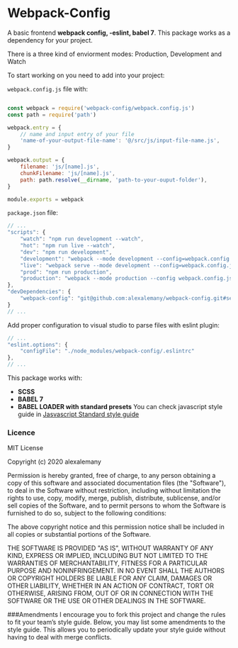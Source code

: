 # Webpack-Config
A basic frontend **webpack config, -eslint, babel 7**. This package works as a dependency for your project.

There is a three kind of enviorment modes: Production, Development and Watch

To start working on you need to add into your project:

`webpack.config.js` file with:
```javascript

const webpack = require('webpack-config/webpack.config.js')
const path = require('path')

webpack.entry = {
	// name and input entry of your file
	'name-of-your-output-file-name': '@/src/js/input-file-name.js',
}

webpack.output = {
	filename: 'js/[name].js',
	chunkFilename: 'js/[name].js',
	path: path.resolve(__dirname, 'path-to-your-ouput-folder'),
}

module.exports = webpack
```

`package.json` file:
```javascript
// ...
"scripts": {
    "watch": "npm run development --watch",
    "hot": "npm run live --watch",
    "dev": "npm run development",
    "development": "webpack --mode development --config=webpack.config.js",
    "live": "webpack serve --mode development --config=webpack.config.js",
    "prod": "npm run production",
    "production": "webpack --mode production --config webpack.config.js"
},
"devDependencies": {
    "webpack-config": "git@github.com:alexalemany/webpack-config.git#semver:~v2.x.x"
}
// ...
```

Add proper configuration to visual studio to parse files with eslint plugin:

```javascript
// ...
"eslint.options": {
	"configFile": "./node_modules/webpack-config/.eslintrc"
},
// ...
```

This package works with:
- **SCSS**
- **BABEL 7**
- **BABEL LOADER with standard presets**
You can check javascript style guide in [Jasvascript Standard style guide](https://standardjs.com/)

### Licence
MIT License

Copyright (c) 2020 alexalemany

Permission is hereby granted, free of charge, to any person obtaining a copy
of this software and associated documentation files (the "Software"), to deal
in the Software without restriction, including without limitation the rights
to use, copy, modify, merge, publish, distribute, sublicense, and/or sell
copies of the Software, and to permit persons to whom the Software is
furnished to do so, subject to the following conditions:

The above copyright notice and this permission notice shall be included in all
copies or substantial portions of the Software.

THE SOFTWARE IS PROVIDED "AS IS", WITHOUT WARRANTY OF ANY KIND, EXPRESS OR
IMPLIED, INCLUDING BUT NOT LIMITED TO THE WARRANTIES OF MERCHANTABILITY,
FITNESS FOR A PARTICULAR PURPOSE AND NONINFRINGEMENT. IN NO EVENT SHALL THE
AUTHORS OR COPYRIGHT HOLDERS BE LIABLE FOR ANY CLAIM, DAMAGES OR OTHER
LIABILITY, WHETHER IN AN ACTION OF CONTRACT, TORT OR OTHERWISE, ARISING FROM,
OUT OF OR IN CONNECTION WITH THE SOFTWARE OR THE USE OR OTHER DEALINGS IN THE
SOFTWARE.


###Amendments
I encourage you to fork this project and change the rules to fit your team’s style guide. Below, you may list some amendments to the style guide. This allows you to periodically update your style guide without having to deal with merge conflicts.
